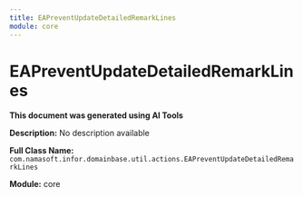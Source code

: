 ```yaml
---
title: EAPreventUpdateDetailedRemarkLines
module: core
---
```



<div class='entity-flows'>

# EAPreventUpdateDetailedRemarkLines

**This document was generated using AI Tools**

**Description:** No description available

**Full Class Name:** `com.namasoft.infor.domainbase.util.actions.EAPreventUpdateDetailedRemarkLines`

**Module:** core


</div>

